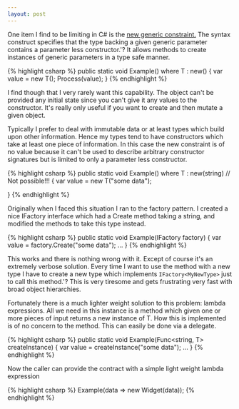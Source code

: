 ```yaml
---
layout: post
---
```

One item I find to be limiting in C# is the [new generic constraint.](http://msdn.microsoft.com/en-us/library/sd2w2ew5\(VS.80\).aspx) The syntax construct specifies that the type backing a given generic parameter contains a parameter less constructor.'? It allows methods to create instances of generic parameters in a type safe manner.

{% highlight csharp %}
public static void Example<T>() 
    where T : new()
{
    var value = new T();
    Process(value);
}
{% endhighlight %}

I find though that I very rarely want this capability. The object can't be provided any initial state since you can't give it any values to the constructor. It's really only useful if you want to create and then mutate a given object.

Typically I prefer to deal with immutable data or at least types which build upon other information. Hence my types tend to have constructors which take at least one piece of information. In this case the new constraint is of no value because it can't be used to describe arbitrary constructor signatures but is limited to only a parameter less constructor.

{% highlight csharp %}
public static void Example<T>()
    where T : new(string) // Not possible!!!
{
    var value = new T("some data");

}
{% endhighlight %}

Originally when I faced this situation I ran to the factory pattern. I created a nice IFactory<T> interface which had a Create method taking a string, and modified the methods to take this type instead.  
    
{% highlight csharp %}
public static void Example<T>(IFactory<T> factory) {
    var value = factory.Create("some data");
    ...
}
{% endhighlight %}

This works and there is nothing wrong with it. Except of course it's an extremely verbose solution. Every time I want to use the method with a new type I have to create a new type which implements `IFactory<MyNewType>` just to call this method.'? This is very tiresome and gets frustrating very fast with broad object hierarchies.

Fortunately there is a much lighter weight solution to this problem: lambda expressions. All we need in this instance is a method which given one or more pieces of input returns a new instance of T. How this is implemented is of no concern to the method. This can easily be done via a delegate.  
    
{% highlight csharp %}
public static void Example<T>(Func<string, T> createInstance) {
    var value = createInstance("some data");
    ...
}
{% endhighlight %}

Now the caller can provide the contract with a simple light weight lambda expression

{% highlight csharp %}
Example(data => new Widget(data));
{% endhighlight %}

